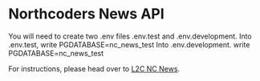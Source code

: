 # Northcoders News API

You will need to create two .env files .env.test and .env.development. 
Into .env.test, write PGDATABASE=nc_news_test
Into .env.development. write PGDATABASE=nc_news_test



For instructions, please head over to [L2C NC News](https://l2c.northcoders.com/courses/be/nc-news).
